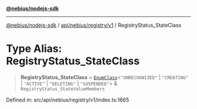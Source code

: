 [**@nebius/nodejs-sdk**](../../../../../README.md)

---

[@nebius/nodejs-sdk](../../../../../README.md) / [api/nebius/registry/v1](../README.md) / RegistryStatus_StateClass

# Type Alias: RegistryStatus_StateClass

> **RegistryStatus_StateClass** = [`EnumClass`](../../../../../runtime/protos/enum/type-aliases/EnumClass.md)\<`"UNRECOGNIZED"` \| `"CREATING"` \| `"ACTIVE"` \| `"DELETING"` \| `"SUSPENDED"`\> & `RegistryStatus_StateValueMembers`

Defined in: src/api/nebius/registry/v1/index.ts:1665

